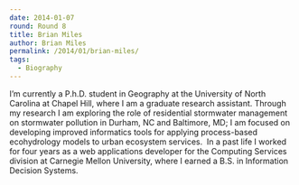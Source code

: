 ```yaml
---
date: 2014-01-07
round: Round 8
title: Brian Miles
author: Brian Miles
permalink: /2014/01/brian-miles/
tags:
  - Biography
---
```

I&#8217;m currently a P.h.D. student in Geography at the University of North Carolina at Chapel Hill, where I am a graduate research assistant. Through my research I am exploring the role of residential stormwater management on stormwater pollution in Durham, NC and Baltimore, MD; I am focused on developing improved informatics tools for applying process-based ecohydrology models to urban ecosystem services.  In a past life I worked for four years as a web applications developer for the Computing Services division at Carnegie Mellon University, where I earned a B.S. in Information Decision Systems.
